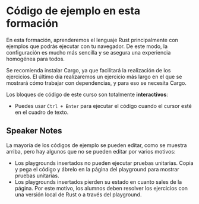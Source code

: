 # Código de ejemplo en esta formación

En esta formación, aprenderemos el lenguaje Rust principalmente con ejemplos que podrás ejecutar con tu navegador. De este modo, la configuración es mucho más sencilla y se asegura una experiencia homogénea para todos.

Se recomienda instalar Cargo, ya que facilitará la realización de los ejercicios. El último día realizaremos un ejercicio más largo en el que se mostrará cómo trabajar con dependencias, y para eso se necesita Cargo.

Los bloques de código de este curso son totalmente **interactivos**:

* Puedes usar `Ctrl + Enter` para ejecutar el código cuando el cursor esté en el cuadro de texto.

## Speaker Notes

La mayoría de los códigos de ejemplo se pueden editar, como se muestra arriba, pero hay algunos que no se pueden editar por varios motivos:

* Los playgrounds insertados no pueden ejecutar pruebas unitarias. Copia y pega el código y ábrelo en la página del playground para mostrar pruebas unitarias.
* Los playgrounds insertados pierden su estado en cuanto sales de la página. Por este motivo, los alumnos deben resolver los ejercicios con una versión local de Rust o a través del playground.
